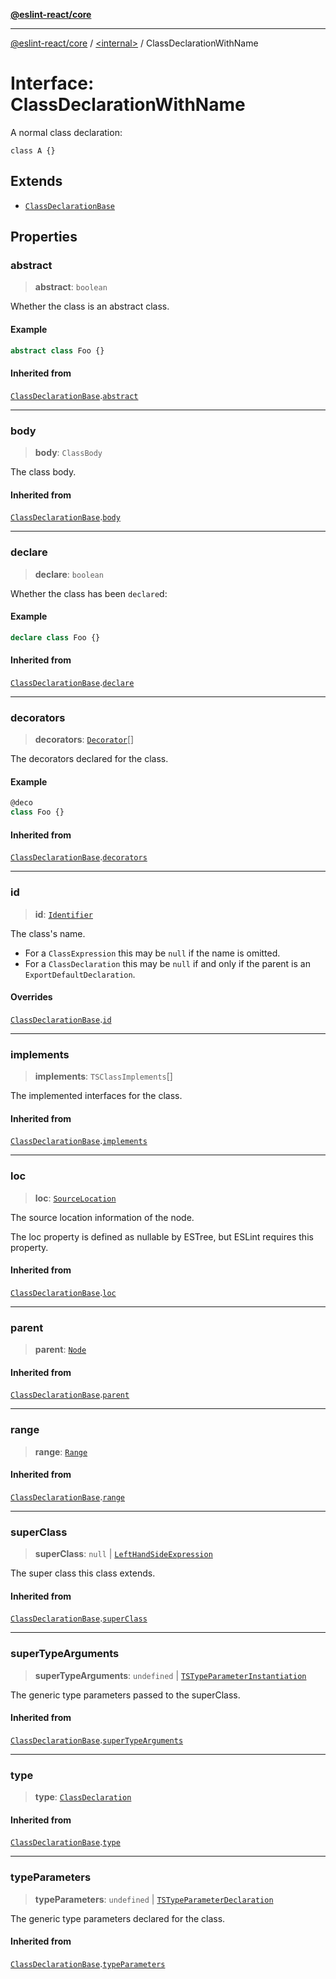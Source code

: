 [**@eslint-react/core**](../../README.md)

***

[@eslint-react/core](../../README.md) / [\<internal\>](../README.md) / ClassDeclarationWithName

# Interface: ClassDeclarationWithName

A normal class declaration:
```
class A {}
```

## Extends

- [`ClassDeclarationBase`](ClassDeclarationBase.md)

## Properties

### abstract

> **abstract**: `boolean`

Whether the class is an abstract class.

#### Example

```ts
abstract class Foo {}
```

#### Inherited from

[`ClassDeclarationBase`](ClassDeclarationBase.md).[`abstract`](ClassDeclarationBase.md#abstract)

***

### body

> **body**: `ClassBody`

The class body.

#### Inherited from

[`ClassDeclarationBase`](ClassDeclarationBase.md).[`body`](ClassDeclarationBase.md#body)

***

### declare

> **declare**: `boolean`

Whether the class has been `declare`d:

#### Example

```ts
declare class Foo {}
```

#### Inherited from

[`ClassDeclarationBase`](ClassDeclarationBase.md).[`declare`](ClassDeclarationBase.md#declare)

***

### decorators

> **decorators**: [`Decorator`](Decorator.md)[]

The decorators declared for the class.

#### Example

```ts
@deco
class Foo {}
```

#### Inherited from

[`ClassDeclarationBase`](ClassDeclarationBase.md).[`decorators`](ClassDeclarationBase.md#decorators)

***

### id

> **id**: [`Identifier`](Identifier.md)

The class's name.
- For a `ClassExpression` this may be `null` if the name is omitted.
- For a `ClassDeclaration` this may be `null` if and only if the parent is
  an `ExportDefaultDeclaration`.

#### Overrides

[`ClassDeclarationBase`](ClassDeclarationBase.md).[`id`](ClassDeclarationBase.md#id)

***

### implements

> **implements**: `TSClassImplements`[]

The implemented interfaces for the class.

#### Inherited from

[`ClassDeclarationBase`](ClassDeclarationBase.md).[`implements`](ClassDeclarationBase.md#implements)

***

### loc

> **loc**: [`SourceLocation`](SourceLocation.md)

The source location information of the node.

The loc property is defined as nullable by ESTree, but ESLint requires this property.

#### Inherited from

[`ClassDeclarationBase`](ClassDeclarationBase.md).[`loc`](ClassDeclarationBase.md#loc)

***

### parent

> **parent**: [`Node`](../type-aliases/Node.md)

#### Inherited from

[`ClassDeclarationBase`](ClassDeclarationBase.md).[`parent`](ClassDeclarationBase.md#parent)

***

### range

> **range**: [`Range`](../type-aliases/Range.md)

#### Inherited from

[`ClassDeclarationBase`](ClassDeclarationBase.md).[`range`](ClassDeclarationBase.md#range)

***

### superClass

> **superClass**: `null` \| [`LeftHandSideExpression`](../type-aliases/LeftHandSideExpression.md)

The super class this class extends.

#### Inherited from

[`ClassDeclarationBase`](ClassDeclarationBase.md).[`superClass`](ClassDeclarationBase.md#superclass)

***

### superTypeArguments

> **superTypeArguments**: `undefined` \| [`TSTypeParameterInstantiation`](TSTypeParameterInstantiation.md)

The generic type parameters passed to the superClass.

#### Inherited from

[`ClassDeclarationBase`](ClassDeclarationBase.md).[`superTypeArguments`](ClassDeclarationBase.md#supertypearguments)

***

### type

> **type**: [`ClassDeclaration`](../enumerations/AST_NODE_TYPES.md#classdeclaration)

#### Inherited from

[`ClassDeclarationBase`](ClassDeclarationBase.md).[`type`](ClassDeclarationBase.md#type)

***

### typeParameters

> **typeParameters**: `undefined` \| [`TSTypeParameterDeclaration`](TSTypeParameterDeclaration.md)

The generic type parameters declared for the class.

#### Inherited from

[`ClassDeclarationBase`](ClassDeclarationBase.md).[`typeParameters`](ClassDeclarationBase.md#typeparameters)
